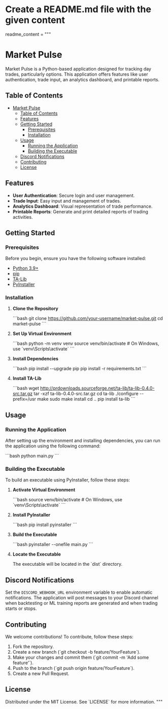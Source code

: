 # Create a README.md file with the given content

readme_content = """
# Market Pulse

Market Pulse is a Python-based application designed for tracking day trades, particularly options. This application offers features like user authentication, trade input, an analytics dashboard, and printable reports.

## Table of Contents

- [Market Pulse](#market-pulse)
  - [Table of Contents](#table-of-contents)
  - [Features](#features)
  - [Getting Started](#getting-started)
    - [Prerequisites](#prerequisites)
    - [Installation](#installation)
  - [Usage](#usage)
    - [Running the Application](#running-the-application)
    - [Building the Executable](#building-the-executable)
  - [Discord Notifications](#discord-notifications)
  - [Contributing](#contributing)
  - [License](#license)

## Features

- **User Authentication**: Secure login and user management.
- **Trade Input**: Easy input and management of trades.
- **Analytics Dashboard**: Visual representation of trade performance.
- **Printable Reports**: Generate and print detailed reports of trading activities.

## Getting Started

### Prerequisites

Before you begin, ensure you have the following software installed:

- [Python 3.9+](https://www.python.org/)
- [pip](https://pip.pypa.io/en/stable/installation/)
- [TA-Lib](http://ta-lib.org/)
- [PyInstaller](https://www.pyinstaller.org/)

### Installation

1. **Clone the Repository**

    \`\`\`bash
    git clone https://github.com/your-username/market-pulse.git
    cd market-pulse
    \`\`\`

2. **Set Up Virtual Environment**

    \`\`\`bash
    python -m venv venv
    source venv/bin/activate  # On Windows, use \`venv\\Scripts\\activate\`
    \`\`\`

3. **Install Dependencies**

    \`\`\`bash
    pip install --upgrade pip
    pip install -r requirements.txt
    \`\`\`

4. **Install TA-Lib**

    \`\`\`bash
    wget http://prdownloads.sourceforge.net/ta-lib/ta-lib-0.4.0-src.tar.gz
    tar -xzf ta-lib-0.4.0-src.tar.gz
    cd ta-lib
    ./configure --prefix=/usr
    make
    sudo make install
    cd ..
    pip install ta-lib
    \`\`\`

## Usage

### Running the Application

After setting up the environment and installing dependencies, you can run the application using the following command:

\`\`\`bash
python main.py
\`\`\`

### Building the Executable

To build an executable using PyInstaller, follow these steps:

1. **Activate Virtual Environment**

    \`\`\`bash
    source venv/bin/activate  # On Windows, use \`venv\\Scripts\\activate\`
    \`\`\`

2. **Install PyInstaller**

    \`\`\`bash
    pip install pyinstaller
    \`\`\`

3. **Build the Executable**

    \`\`\`bash
    pyinstaller --onefile main.py
    \`\`\`

4. **Locate the Executable**

    The executable will be located in the \`dist\` directory.

## Discord Notifications

Set the `DISCORD_WEBHOOK_URL` environment variable to enable automatic
notifications. The application will post messages to your Discord channel
when backtesting or ML training reports are generated and when trading starts
or stops.

## Contributing

We welcome contributions! To contribute, follow these steps:

1. Fork the repository.
2. Create a new branch (\`git checkout -b feature/YourFeature\`).
3. Make your changes and commit them (\`git commit -m 'Add some feature'\`).
4. Push to the branch (\`git push origin feature/YourFeature\`).
5. Create a new Pull Request.

## License

Distributed under the MIT License. See \`LICENSE\` for more information.
"""
